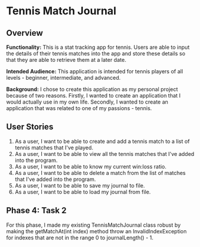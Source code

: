 # Tennis Match Journal

## Overview

**Functionality:**
This is a stat tracking app for tennis. Users are able to input the details of their
tennis matches into the app and store these details so that they are able to retrieve
them at a later date.

**Intended Audience:**
This application is intended for tennis players of all levels - beginner, intermediate, and advanced.

**Background:**
I chose to create this application as my personal project because of two reasons.
Firstly, I wanted to create an application that I would actually use in my own life.
Secondly, I wanted to create an application that was related to one of my passions - tennis.

## User Stories

1) As a user, I want to be able to create and add a tennis match to a list of tennis matches that I've played.
2) As a user, I want to be able to view all the tennis matches that I've added into the program.
3) As a user, I want to be able to know my current win:loss ratio.
4) As a user, I want to be able to delete a match from the list of matches that I've added into the program.
5) As a user, I want to be able to save my journal to file.
6) As a user, I want to be able to load my journal from file.

## Phase 4: Task 2

For this phase, I made my existing TennisMatchJournal class robust by making the getMatchAt(int index) method
throw an InvalidIndexException for indexes that are not in the range 0 to journalLength() - 1.